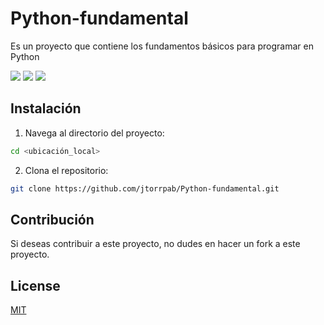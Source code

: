 # Python-fundamental

Es un proyecto que contiene los fundamentos básicos para programar en Python

<a href="Status"><img src="https://img.shields.io/badge/Status-Success-success"></a>
<a href="Lenguaje"><img src="https://img.shields.io/badge/Lenguaje-Python-blue"></a>
<a href="License"><img src="https://img.shields.io/badge/License-MIT-important"></a>

## Instalación

1. Navega al directorio del proyecto:
```bash
cd <ubicación_local>
```

2. Clona el repositorio:
```bash
git clone https://github.com/jtorrpab/Python-fundamental.git
```
## Contribución

Si deseas contribuir a este proyecto, no dudes en hacer un fork a este proyecto.

## License
[MIT](https://choosealicense.com/licenses/mit/)
